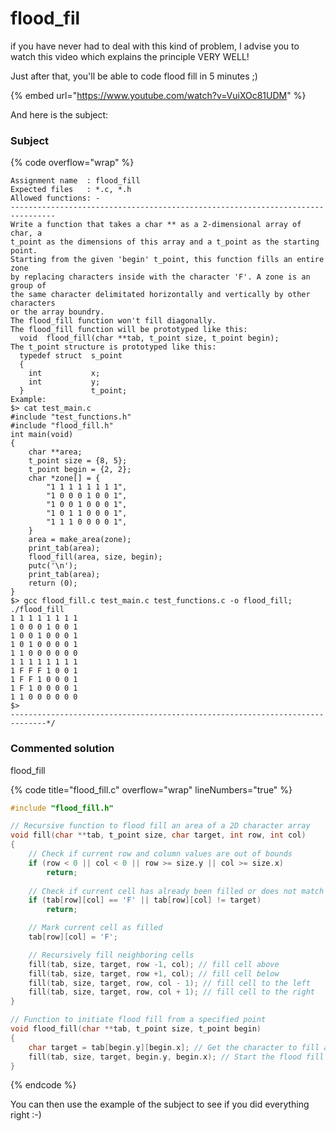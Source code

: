 # flood\_fil

if you have never had to deal with this kind of problem, I advise you to watch this video which explains the principle VERY WELL!&#x20;

Just after that, you'll be able to code flood fill in 5 minutes ;)

{% embed url="https://www.youtube.com/watch?v=VuiXOc81UDM" %}

And here is the subject:

### Subject

{% code overflow="wrap" %}
```
Assignment name  : flood_fill
Expected files   : *.c, *.h
Allowed functions: -
--------------------------------------------------------------------------------
Write a function that takes a char ** as a 2-dimensional array of char, a 
t_point as the dimensions of this array and a t_point as the starting point.
Starting from the given 'begin' t_point, this function fills an entire zone 
by replacing characters inside with the character 'F'. A zone is an group of 
the same character delimitated horizontally and vertically by other characters
or the array boundry.
The flood_fill function won't fill diagonally.
The flood_fill function will be prototyped like this:
  void  flood_fill(char **tab, t_point size, t_point begin);
The t_point structure is prototyped like this:
  typedef struct  s_point
  {
    int           x;
    int           y;
  }               t_point;
Example:
$> cat test_main.c
#include "test_functions.h"
#include "flood_fill.h"
int main(void)
{
	char **area;
	t_point size = {8, 5};
	t_point begin = {2, 2};
	char *zone[] = {
		"1 1 1 1 1 1 1 1",
		"1 0 0 0 1 0 0 1",
		"1 0 0 1 0 0 0 1",
		"1 0 1 1 0 0 0 1",
		"1 1 1 0 0 0 0 1",
	}
	area = make_area(zone);
	print_tab(area);
	flood_fill(area, size, begin);
	putc('\n');
	print_tab(area);
	return (0);
}
$> gcc flood_fill.c test_main.c test_functions.c -o flood_fill; ./flood_fill
1 1 1 1 1 1 1 1
1 0 0 0 1 0 0 1
1 0 0 1 0 0 0 1
1 0 1 0 0 0 0 1
1 1 0 0 0 0 0 0
1 1 1 1 1 1 1 1
1 F F F 1 0 0 1
1 F F 1 0 0 0 1
1 F 1 0 0 0 0 1
1 1 0 0 0 0 0 0
$> 
------------------------------------------------------------------------------*/
```

### Commented solution

<summary>flood_fill</summary>

{% code title="flood_fill.c" overflow="wrap" lineNumbers="true" %}
```c
#include "flood_fill.h"

// Recursive function to flood fill an area of a 2D character array
void fill(char **tab, t_point size, char target, int row, int col)
{
    // Check if current row and column values are out of bounds
    if (row < 0 || col < 0 || row >= size.y || col >= size.x)
        return;
    
    // Check if current cell has already been filled or does not match the target character
    if (tab[row][col] == 'F' || tab[row][col] != target)
        return;

    // Mark current cell as filled
    tab[row][col] = 'F';

    // Recursively fill neighboring cells
    fill(tab, size, target, row -1, col); // fill cell above
    fill(tab, size, target, row +1, col); // fill cell below
    fill(tab, size, target, row, col - 1); // fill cell to the left
    fill(tab, size, target, row, col + 1); // fill cell to the right
}

// Function to initiate flood fill from a specified point
void flood_fill(char **tab, t_point size, t_point begin)
{
    char target = tab[begin.y][begin.x]; // Get the character to fill around
    fill(tab, size, target, begin.y, begin.x); // Start the flood fill from the specified point
}
```
{% endcode %}

</details>

You can then use the example of the subject to see if you did everything right :-)
